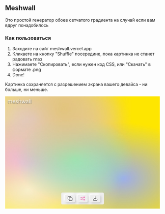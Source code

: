 ## Meshwall

Это простой генератор обоев сетчатого градиента на случай если вам вдруг понадобилось

### Как пользоваться

1. Заходите на сайт meshwall.vercel.app
2. Кликаете на кнопку "Shuffle" посередине, пока картинка не станет радовать глаз
3. Нажимаете "Скопировать", если нужен код CSS, или "Скачать" в формате .png
4. Done!

Картинка сохраняется с разрешением экрана вашего девайса - ни больше, ни меньше.

![Интерфейс meshwall](./meshwall-preview.jpg)
